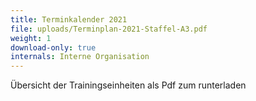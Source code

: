 ```yaml
---
title: Terminkalender 2021
file: uploads/Terminplan-2021-Staffel-A3.pdf
weight: 1
download-only: true
internals: Interne Organisation
---
```


Übersicht der Trainingseinheiten als Pdf zum runterladen